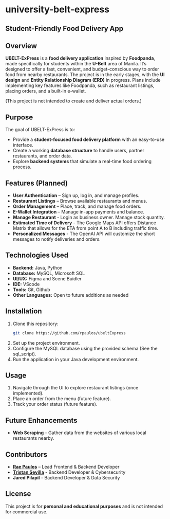 # university-belt-express
## Student-Friendly Food Delivery App  

## Overview  
**UBELT-ExPress** is a **food delivery application** inspired by **Foodpanda**, made specifically for students within the **U-Belt** area of Manila. It’s designed to offer a fast, convenient, and budget-conscious way to order food from nearby restaurants. The project is in the early stages, with the **UI design** and **Entity Relationship Diagram (ERD)** in progress. Plans include implementing key features like Foodpanda, such as restaurant listings, placing orders, and a built-in e-wallet. 

(This project is not intended to create and deliver actual orders.)

## Purpose  
The goal of UBELT-ExPress is to:  
- Provide a **student-focused food delivery platform** with an easy-to-use interface. 
- Create a working **database structure** to handle users, partner restaurants, and order data.  
- Explore **backend systems** that simulate a real-time food ordering process.  

## Features (Planned)  
- **User Authentication** – Sign up, log in, and manage profiles.  
- **Restaurant Listings** – Browse available restaurants and menus.  
- **Order Management** – Place, track, and manage food orders.
- **E-Wallet Integration** – Manage in-app payments and balance.
- **Manage Restaurant** - Login as business owner. Manage stock quantity.
- **Estimated Time of Delivery** - The Google Maps API offers Distance Matrix that allows for the ETA from point A to B including traffic time.
- **Personalized Messages** - The OpenAI API will customize the short messages to notify deliveries and orders.

## Technologies Used  
- **Backend:** Java, Python
- **Database:** MySQL, Microsoft SQL
- **UI/UX:** Figma and Scene Buidler
- **IDE:** VScode
- **Tools:** Git, Github
- **Other Languages:** Open to future additions as needed  

## Installation  
1. Clone this repository:  
   ```sh  
   git clone https://github.com/rpaulos/ubeltExpress  
   ```  
2. Set up the project environment.  
3. Configure the MySQL database using the provided schema (See the sql_script).  
4. Run the application in your Java development environment.  

## Usage  
1. Navigate through the UI to explore restaurant listings (once implemented).  
2. Place an order from the menu (future feature).  
3. Track your order status (future feature).  

## Future Enhancements  
- **Web Scraping** - Gather data from the websites of various local restaurants nearby.
  

## Contributors  
- **[Rae Paulos](https://github.com/rpaulos)** – Lead Frontend & Backend Developer
- **[Tristan Sevilla](https://github.com/Hyakkki)** - Backend Developer & Cybersecurity
- **Jared Pilapil** - Backend Developer & Data Security

## License  
This project is for **personal and educational purposes** and is not intended for commercial use.  
